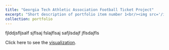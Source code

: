 ```yaml
---
title: "Georgia Tech Athletic Association Football Ticket Project"
excerpt: "Short description of portfolio item number 1<br/><img src='/images/GTAA_Project_2.PNG'>"
collection: portfolio
---
```


fjlddjsfljsalf
sjflsaj
fslajflsaj
safjlsdajf
jflsdajfls

Click here to see the [visualization](https://patricksmurphy92.github.io/portfolio/bobbydodd.html).
